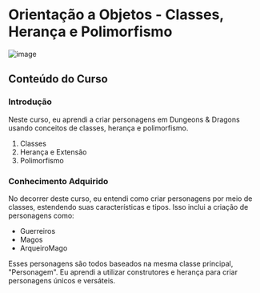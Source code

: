 # Orientação a Objetos - Classes, Herança e Polimorfismo

![image](https://github.com/romulotgh21/DungeonsAndDragons/assets/85138285/c68bed43-e3a5-4edd-bd10-6b5260d84ac4)

## Conteúdo do Curso

### Introdução

Neste curso, eu aprendi a criar personagens em Dungeons & Dragons usando conceitos de classes, herança e polimorfismo.

1. Classes
2. Herança e Extensão
3. Polimorfismo

### Conhecimento Adquirido

No decorrer deste curso, eu entendi como criar personagens por meio de classes, estendendo suas características e tipos. Isso inclui a criação de personagens como:

- Guerreiros
- Magos
- ArqueiroMago

Esses personagens são todos baseados na mesma classe principal, "Personagem". Eu aprendi a utilizar construtores e herança para criar personagens únicos e versáteis.
